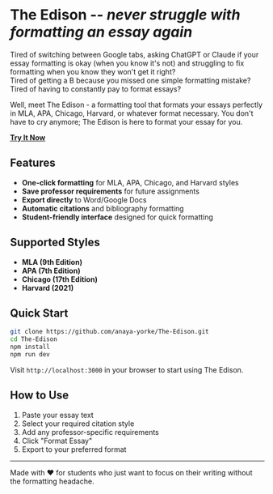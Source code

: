 # The Edison -- _never struggle with formatting an essay again_

Tired of switching between Google tabs, asking ChatGPT or Claude if your essay formatting is okay (when you know it's not) and struggling to fix formatting when you know they won't get it right?  
Tired of getting a B because you missed one simple formatting mistake?  
Tired of having to constantly pay to format essays?

Well, meet The Edison - a formatting tool that formats your essays perfectly in MLA, APA, Chicago, Harvard, or whatever format necessary. You don't have to cry anymore; The Edison is here to format your essay for you.

**[Try It Now](https://anaya-yorke.github.io/The-Edison)**

## Features

- **One-click formatting** for MLA, APA, Chicago, and Harvard styles
- **Save professor requirements** for future assignments
- **Export directly** to Word/Google Docs
- **Automatic citations** and bibliography formatting
- **Student-friendly interface** designed for quick formatting

## Supported Styles

- **MLA (9th Edition)**
- **APA (7th Edition)**
- **Chicago (17th Edition)**
- **Harvard (2021)**

## Quick Start

```bash
git clone https://github.com/anaya-yorke/The-Edison.git
cd The-Edison
npm install
npm run dev
```

Visit `http://localhost:3000` in your browser to start using The Edison.

## How to Use

1. Paste your essay text
2. Select your required citation style
3. Add any professor-specific requirements
4. Click "Format Essay"
5. Export to your preferred format

---

Made with ❤️ for students who just want to focus on their writing without the formatting headache.
